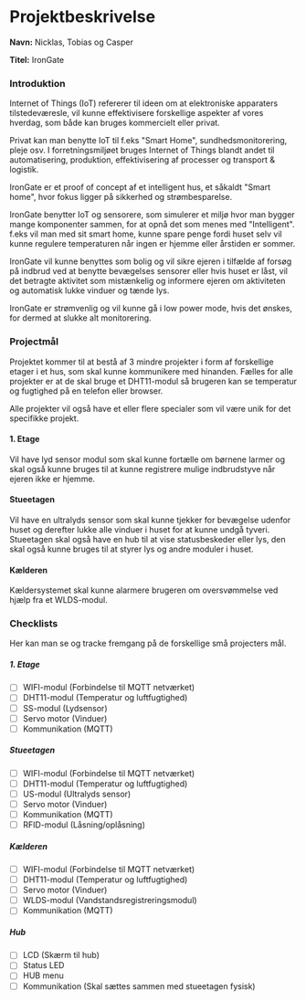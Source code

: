# Projektbeskrivelse

**Navn:** Nicklas, Tobias og Casper

**Titel:** IronGate

### Introduktion

Internet of Things (IoT) refererer til ideen om at elektroniske apparaters tilstedeværesle, vil kunne effektivisere forskellige aspekter af vores hverdag, som både kan bruges kommercielt eller privat. 

Privat kan man benytte IoT til f.eks "Smart Home", sundhedsmonitorering, pleje osv. I forretningsmiljøet bruges Internet of Things blandt andet til automatisering, produktion, effektivisering af processer og transport & logistik.

IronGate er et proof of concept af et intelligent hus, et såkaldt "Smart home", hvor fokus ligger på sikkerhed og strømbesparelse.

IronGate benytter IoT og sensorere, som simulerer et miljø hvor man bygger mange komponenter sammen, for at opnå det som menes med "Intelligent". f.eks vil man med sit smart home, kunne spare penge fordi huset selv vil kunne regulere temperaturen når ingen er hjemme eller årstiden er sommer.

IronGate vil kunne benyttes som bolig og vil sikre ejeren i tilfælde af forsøg på indbrud ved at benytte bevægelses sensorer eller hvis huset er låst, vil det betragte aktivitet som mistænkelig og informere ejeren om aktiviteten og automatisk lukke vinduer og tænde lys.

IronGate er strømvenlig og vil kunne gå i low power mode, hvis det ønskes, for dermed at slukke alt monitorering.

### Projectmål

Projektet kommer til at bestå af 3 mindre projekter i form af forskellige etager i et hus, som skal kunne kommunikere med hinanden. 
Fælles for alle projekter er at de skal bruge et DHT11-modul så brugeren kan se temperatur og fugtighed på en telefon eller browser.

Alle projekter vil også have et eller flere specialer som vil være unik for det specifikke projekt.

#### 1. Etage

Vil have lyd sensor modul som skal kunne fortælle om børnene larmer og skal også kunne bruges til at kunne registrere mulige indbrudstyve når ejeren ikke er hjemme.

#### Stueetagen  

Vil have en ultralyds sensor som skal kunne tjekker for bevægelse udenfor huset og derefter lukke alle vinduer i huset for at kunne undgå tyveri. 
Stueetagen skal også have en hub til at vise statusbeskeder eller lys, den skal også kunne bruges til at styrer lys og andre moduler i huset.

#### Kælderen

Kældersystemet skal kunne alarmere brugeren om oversvømmelse ved hjælp fra et WLDS-modul. 

### Checklists

Her kan man se og tracke fremgang på de forskellige små projecters mål.

##### 1. Etage
- [ ] WIFI-modul (Forbindelse til MQTT netværket)
- [ ] DHT11-modul (Temperatur og luftfugtighed)
- [ ] SS-modul (Lydsensor)
- [ ] Servo motor (Vinduer)
- [ ] Kommunikation (MQTT)

##### Stueetagen
- [ ] WIFI-modul (Forbindelse til MQTT netværket)
- [ ] DHT11-modul (Temperatur og luftfugtighed)
- [ ] US-modul (Ultralyds sensor)
- [ ] Servo motor (Vinduer)
- [ ] Kommunikation (MQTT)
- [ ] RFID-modul (Låsning/oplåsning)

##### Kælderen
- [ ] WIFI-modul (Forbindelse til MQTT netværket)
- [ ] DHT11-modul (Temperatur og luftfugtighed)
- [ ] Servo motor (Vinduer)
- [ ] WLDS-modul (Vandstandsregistreringsmodul)
- [ ] Kommunikation (MQTT)

##### Hub
- [ ] LCD (Skærm til hub)
- [ ] Status LED
- [ ] HUB menu
- [ ] Kommunikation (Skal sættes sammen med stueetagen fysisk)